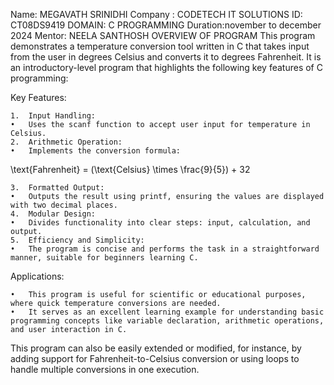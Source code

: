 Name: MEGAVATH SRINIDHI
Company : CODETECH IT SOLUTIONS
ID: CT08DS9419
DOMAIN: C PROGRAMMING
Duration:november to december 2024
Mentor: NEELA SANTHOSH
                    OVERVIEW OF PROGRAM
This program demonstrates a temperature conversion tool written in C that takes input from the user in degrees Celsius and converts it to degrees Fahrenheit. It is an introductory-level program that highlights the following key features of C programming:

Key Features:

	1.	Input Handling:
	•	Uses the scanf function to accept user input for temperature in Celsius.
	2.	Arithmetic Operation:
	•	Implements the conversion formula:

\text{Fahrenheit} = (\text{Celsius} \times \frac{9}{5}) + 32

	3.	Formatted Output:
	•	Outputs the result using printf, ensuring the values are displayed with two decimal places.
	4.	Modular Design:
	•	Divides functionality into clear steps: input, calculation, and output.
	5.	Efficiency and Simplicity:
	•	The program is concise and performs the task in a straightforward manner, suitable for beginners learning C.

Applications:

	•	This program is useful for scientific or educational purposes, where quick temperature conversions are needed.
	•	It serves as an excellent learning example for understanding basic programming concepts like variable declaration, arithmetic operations, and user interaction in C.

This program can also be easily extended or modified, for instance, by adding support for Fahrenheit-to-Celsius conversion or using loops to handle multiple conversions in one execution.

